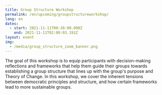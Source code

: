 ```yaml
---
title: Group Structure Workshop
permalink: /en/upcoming/groupstructureworkshop/
lang: en
dates:
  - start: 2021-11-11T00:30:00.000Z
    end: 2021-11-11T02:00:03.191Z
layout: event
img:
  - /media/group_structure_zoom_banner.png
---
```

<!--StartFragment-->

The goal of this workshop is to equip participants with decision-making reflections and frameworks that help them guide their groups towards establishing a group structure that lines up with the group's purpose and Theory of Change. In this workshop, we cover the inherent tensions between democratic principles and structure, and how certain frameworks lead to more sustainable groups.

<!--EndFragment-->